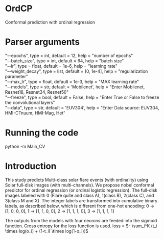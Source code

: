 # OrdCP
Conformal prediction with ordinal regression

# Parser arguments
"--epochs", type = int, default = 12, help = "number of epochs"  
"--batch_size", type = int, default = 64, help = "batch size"  
"--lr", type = float, default = 1e-6, help = "learning rate"  
"--weight_decay", type = list, default = [0, 1e-4], help = "regularization parameter"  
"--max_lr", type = float, default = 1e-3, help = "MAX learning rate"  
"--models", type = str, default = 'Mobilenet', help = "Enter Mobilenet, Resnet18, Resnet34, Resnet50"  
"--freeze", type = bool, default = False, help = "Enter True or False to freeze the convolutional layers"  
"--data", type = str, default = 'EUV304', help = "Enter Data source: EUV304, HMI-CTnuum, HMI-Mag, Het"  

# Running the code
python -m Main_CV

# Introduction
This study predicts Multi-class solar flare events (with ordinality) using Solar full-disk images (with multi-channels). We propose nobel conformal predictor for ordinal regression (or ordinal logistic regression). The full-disk images labeled with 0 (Flare quite and class A), 1(class B), 2(class C), and 3(class M and X). The integer labels are transformed into cumulative binary labels, as described below, which is different from one-hot encoding: 0 &rarr; [1, 0, 0, 0], 1 &rarr; [1, 1, 0, 0], 2 &rarr; [1, 1, 1, 0], 3 &rarr; [1, 1, 1, 1]  

The outputs from the models with four neurons are feeded into the sigmoid function. Cross entropy for the loss function is used.
loss =  $- \sum_i^K (t_i \times log(o_i) + (1-t_i) \times log(1-o_i))$ 